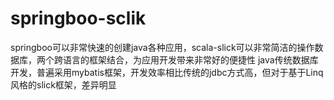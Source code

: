 # springboo-sclik
springboo可以非常快速的创建java各种应用，scala-slick可以非常简洁的操作数据库，两个跨语言的框架结合，为应用开发带来非常好的便捷性
java传统数据库开发，普遍采用mybatis框架，开发效率相比传统的jdbc方式高，但对于基于Linq风格的slick框架，差异明显

